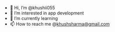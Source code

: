 - 👋 Hi, I’m @khushii055
- 👀 I’m interested in app development
- 🌱 I’m currently learning 
- 📫 How to reach me @khushsharma@gmail.com

<!---
khushii055/khushii055 is a ✨ special ✨ repository because its `README.md` (this file) appears on your GitHub profile.
You can click the Preview link to take a look at your changes.
--->
